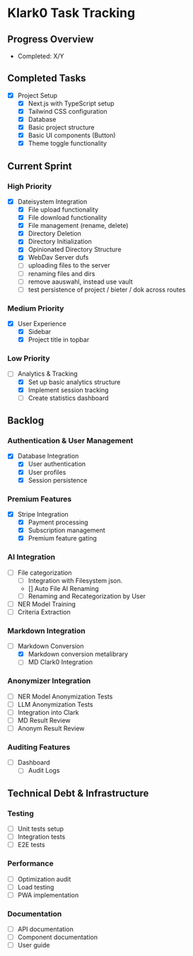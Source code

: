 # Klark0 Task Tracking

## Progress Overview

- Completed: X/Y

## Completed Tasks

- [x] Project Setup
  - [x] Next.js with TypeScript setup
  - [x] Tailwind CSS configuration
  - [x] Database
  - [x] Basic project structure
  - [x] Basic UI components (Button)
  - [x] Theme toggle functionality

## Current Sprint

### High Priority

- [x] Dateisystem Integration
  - [x] File upload functionality
  - [x] File download functionality
  - [x] File management (rename, delete)
  - [x] Directory Deletion
  - [x] Directory Initialization
  - [x] Opinionated Directory Structure
  - [x] WebDav Server dufs
  - [ ] uploading files to the server
  - [ ] renaming files and dirs
  - [ ] remove aauswahl, instead use vault
  - [ ] test persistence of project / bieter / dok across routes

### Medium Priority

- [x] User Experience
  - [x] Sidebar
  - [x] Project title in topbar

### Low Priority

- [ ] Analytics & Tracking
  - [x] Set up basic analytics structure
  - [x] Implement session tracking
  - [ ] Create statistics dashboard

## Backlog

### Authentication & User Management

- [x] Database Integration
  - [x] User authentication
  - [x] User profiles
  - [x] Session persistence

### Premium Features

- [x] Stripe Integration
  - [x] Payment processing
  - [x] Subscription management
  - [x] Premium feature gating

### AI Integration

- [ ] File categorization
  - [ ] Integration with Filesystem json.
  - [] Auto File AI Renaming
  - [ ] Renaming and Recategorization by User
- [ ] NER Model Training
- [ ] Criteria Extraction

### Markdown Integration

- [ ] Markdown Conversion
  - [x] Markdown conversion metalibrary
  - [ ] MD Clark0 Integration

### Anonymizer Integration

- [ ] NER Model Anonymization Tests
- [ ] LLM Anonymization Tests
- [ ] Integration into Clark
- [ ] MD Result Review
- [ ] Anonym Result Review

### Auditing Features

- [ ] Dashboard
  - [ ] Audit Logs

## Technical Debt & Infrastructure

### Testing

- [ ] Unit tests setup
- [ ] Integration tests
- [ ] E2E tests

### Performance

- [ ] Optimization audit
- [ ] Load testing
- [ ] PWA implementation

### Documentation

- [ ] API documentation
- [ ] Component documentation
- [ ] User guide
